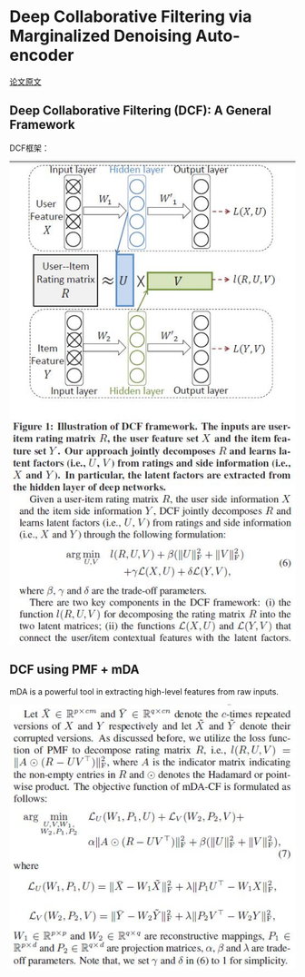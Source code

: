 # Deep Collaborative Filtering via Marginalized Denoising Auto-encoder

[论文原文](https://github.com/chenboability/RecommenderSystem-Paper/blob/master/Deep%20Learning/paper/mDA-CF.pdf)

## Deep Collaborative Filtering (DCF): A General Framework

DCF框架：

![](res/dcf.jpg)
![](res/46.jpg)

## DCF using PMF + mDA

mDA is a powerful tool in extracting high-level features from raw inputs.

![](res/47.jpg)